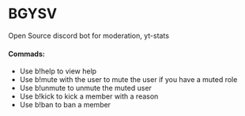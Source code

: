 # BGYSV
Open Source discord bot for moderation, yt-stats

<h4>Commads: </h4>
<ul>
  <li>Use b!help to view help</li>
  <li>Use b!mute with the user to mute the user if you have a muted role</li>
  <li>Use b!unmute to unmute the muted user</li>
  <li>Use b!kick to kick a member with a reason</li>
  <li>Use b!ban to ban a member</li>
</ul>
